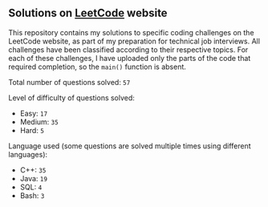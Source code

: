 ## Solutions on [LeetCode](https://leetcode.com/) website

This repository contains my solutions to specific coding challenges on the LeetCode website, as part of my preparation for technical job interviews. All challenges have been classified according to their respective topics. For each of these challenges, I have uploaded only the parts of the code that required completion, so the `main()` function is absent.

Total number of questions solved: `57`

Level of difficulty of questions solved:
* Easy: `17`
* Medium: `35`
* Hard: `5`

Language used (some questions are solved multiple times using different languages):
* C++: `35`
* Java: `19`
* SQL: `4`
* Bash: `3`
